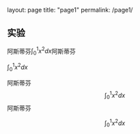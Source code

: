 layout: page
title: "page1"
permalink: /page1/

## 实验

阿斯蒂芬$\int_0^1x^2dx$阿斯蒂芬

$\int_0^1x^2dx$

阿斯蒂芬$$\int_0^1x^2dx$$阿斯蒂芬

$$\int_0^1x^2dx$$
